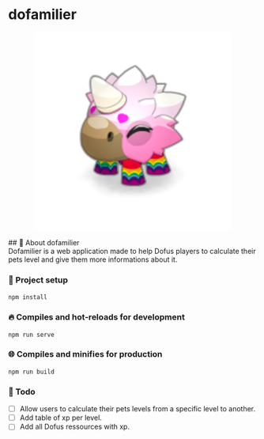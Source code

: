 # dofamilier
<p align="center">
    <a href="https://dofamilier.netlify.app/" target="_blank">
        <img src="./src/assets/minikrone.png" width="400">
    </a>
</p>
## 📖 About dofamilier <br />
Dofamilier is a web application made to help Dofus players to calculate their pets level and give them more informations about it.

### 🔧 Project setup
```
npm install
```

### 🔥 Compiles and hot-reloads for development
```
npm run serve
```

### 🌐 Compiles and minifies for production
```
npm run build
```

### 📝 Todo
* [ ] Allow users to calculate their pets levels from a specific level to another.
* [ ] Add table of xp per level.
* [ ] Add all Dofus ressources with xp.
